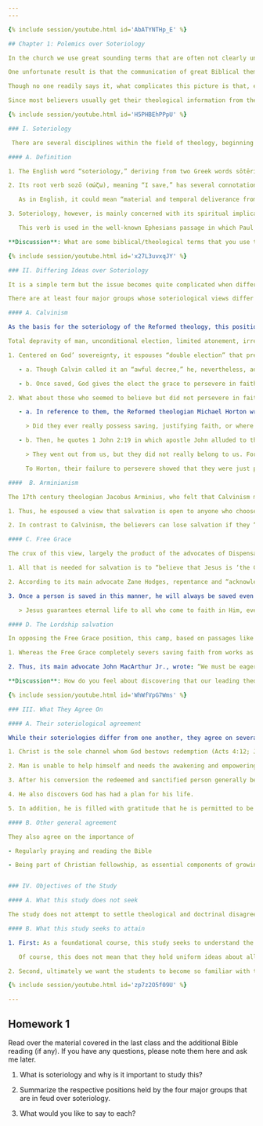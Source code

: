 ```yaml
---
---

{% include session/youtube.html id='AbATYNTHp_E' %}

## Chapter 1: Polemics over Soteriology

In the church we use great sounding terms that are often not clearly understood by the Christian or the world (regeneration, justification, foreknowledge... infralapsarianism, supralapsarianism, historic millennialism, post millennialism, etc.)

One unfortunate result is that the communication of great Biblical themes is misunderstood due to the lack of understanding of the biblical and theological terms and words in context.”

Though no one readily says it, what complicates this picture is that, except for a few essential doctrines, such as the Trinity and deity of Christ, most theological matters are adhered by two more positions that, at times, are antithetical to each another.

Since most believers usually get their theological information from their pastors who, for the most part, don’t have enough time on Sundays to present any views other than their own, they may not have the most balanced theological views.

{% include session/youtube.html id='H5PHBEhPPpU' %}

### I. Soteriology

 There are several disciplines within the field of theology, beginning with the study of doctrine of God, Christology, pneumatology (i.e., study of the Holy Spirit), eschatology (study of the last days), ecclesiology (study of church) to name a few. This course is delimited soteriology.

#### A. Definition

1. The English word “soteriology,” deriving from two Greek words sōtēria (σωτηρία) and logos, means doctrine or study of salvation.

2. Its root verb sozō (σώζω), meaning “I save,” has several connotations.

   As in English, it could mean “material and temporal deliverance from danger and suffering” (Matt. 8:25, Mk. 13:20), or even from sickness (Matt. 9:22).

3. Soteriology, however, is mainly concerned with its spiritual implication, that is, “the spiritual and eternal salvation granted immediately by God to those who believe on Christ.”

   This verb is used in the well-known Ephesians passage in which Paul declares, “For it is by grace you have been saved, through faith— and this not from yourselves; it is the gift of God—not by works” (Eph. 2:8-9a).

**Discussion**: What are some biblical/theological terms that you use that you aren’t quite sure what they mean?

{% include session/youtube.html id='x27L3uvxqJY' %}

### II. Differing Ideas over Soteriology

It is a simple term but the issue becomes quite complicated when different interpretative communities attempt to define it.

There are at least four major groups whose soteriological views differ substantially; the following is a brief description of their core soteriological positions.

#### A. Calvinism

As the basis for the soteriology of the Reformed theology, this position, named after the famed Reformer John Calvin (1509-1564), is captured in the acrostic TULIP:

Total depravity of man, unconditional election, limited atonement, irresistible grace, and perseverance of saints.

1. Centered on God’ sovereignty, it espouses “double election” that predestines some to be saved and others to be lost forever.

   - a. Though Calvin called it an “awful decree,” he, nevertheless, advocated this doctrine since nobody deserves salvation and only through God’s grace and mercy that some are saved.

   - b. Once saved, God gives the elect the grace to persevere in faith until the very end; that is, the truly saved will not renounce their faith because God perseveres with them.

2. What about those who seemed to believe but did not persevere in faith?

   - a. In reference to them, the Reformed theologian Michael Horton writes:

     > Did they ever really possess saving, justifying faith, or where they likely the seeds that fell on rocky ground or were chocked by the weeds before they took root (Lk. 8:14-5)? Apparently the latter.

   - b. Then, he quotes 1 John 2:19 in which apostle John alluded to those who used to worship and possibly served with him, but now they were part of the Docetics who denied the true humanity of Christ (1 Jn. 4:3; 2 Jn. 1:9):

     > They went out from us, but they did not really belong to us. For if they had belonged to us, they would have remained with us; but their going showed that none of them belonged to us.

     To Horton, their failure to persevere showed that they were just pretenders.

####  B. Arminianism

The 17th century theologian Jacobus Arminius, who felt that Calvinism made God the author of sin, focused on man’s responsibility.

1. Thus, he espoused a view that salvation is open to anyone who chooses to believe in the person and work of Christ.

2. In contrast to Calvinism, the believers can lose salvation if they “embrace again this present world, depart from the holy doctrine..., lose their good conscience and neglect grace.”

#### C. Free Grace

The crux of this view, largely the product of the advocates of Dispensational theology, is to guarantee eternal security—that is, once saved, always saved, no matter what.

1. All that is needed for salvation is to “believe that Jesus is ‘the Christ, the Savior of the world’ (Jn. 20:31). Individuals are saved when they are convinced of that promise and thus are sure they have eternal life.”

2. According to its main advocate Zane Hodges, repentance and “acknowledgment of Christ’s Lordship, or anything else of this kind,” are not needed to be saved.

3. Once a person is saved in this manner, he will always be saved even if he stops believing later. Another advocate of this soteriological view stated:

   > Jesus guarantees eternal life to all who come to faith in Him, even if they later stop believing in Him for eternal life. Thus, if a person believes the gospel and is then led astray by [a wrong theology—italic mine], he or she is still a Christian, albeit one who no longer believes the gospel.

#### D. The Lordship salvation

In opposing the Free Grace position, this camp, based on passages like James 2:17 (“In the same way, faith by itself, if it is not accompanied by action, is dead”), espouses that “faith encompasses obedience,” that is, “faith is not complete unless it is obedient.”

1. Whereas the Free Grace completely severs saving faith from works as its natural consequences, the Lordship salvation fuses them together as being, in effect, one and the same.

2. Thus, its main advocate John MacArthur Jr., wrote: “We must be eager to do whatever [Jesus] asks, or we have every reason to doubt our salvation”10; “disobedience is unbelief.”

**Discussion**: How do you feel about discovering that our leading theologians disagree over fundamental issues such as salvation?

{% include session/youtube.html id='WhWfVpG7Wms' %}

### III. What They Agree On

#### A. Their soteriological agreement

While their soteriologies differ from one another, they agree on several important points such as the following:

1. Christ is the sole channel whom God bestows redemption (Acts 4:12; Jn. 14:6).

2. Man is unable to help himself and needs the awakening and empowering touch of the divine Spirit.

3. After his conversion the redeemed and sanctified person generally becomes aware that his conversion was no mere accident.

4. He also discovers God has had a plan for his life.

5. In addition, he is filled with gratitude that he is permitted to be among the redeemed.

#### B. Other general agreement

They also agree on the importance of

- Regularly praying and reading the Bible

- Being part of Christian fellowship, as essential components of growing as a Christian after the initial salvation.


### IV. Objectives of the Study

#### A. What this study does not seek

The study does not attempt to settle theological and doctrinal disagreements among these groups; this will be addressed in a later study...

#### B. What this study seeks to attain

1. First: As a foundational course, this study seeks to understand the meaning of the great theological words that these groups all uphold: depravity (or, sinfulness) of man, regeneration, justification, redemption, predestination, sanctification, etc.

   Of course, this does not mean that they hold uniform ideas about all these issues; some of the differences will be noted to reach consensus soteriological understanding.

2. Second, ultimately we want the students to become so familiar with these concepts that they are able to explain them to non- theology students with clarity, especially in the context of evangelizing.

{% include session/youtube.html id='zp7z2O5f09U' %}

---
```

## Homework 1

Read over the material covered in the last class and the additional Bible reading (if any). If you have any questions, please note them here and ask me later.

1. What is soteriology and why is it important to study this?

2. Summarize the respective positions held by the four major groups that are in feud over soteriology.

3. What would you like to say to each?
